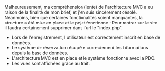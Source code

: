 Malheureusement, ma compréhension (lente) de l'architecture MVC a eu raison de la finalité de mon brief, et j'en suis sincèrement désolé. 
Néanmoins, bien que certaines fonctionalités soient manquantes, la structure a été mise en place et le pojet fonctionne :
Pour rentrer sur le site il faudra certainement supprimer dans l'url le "index.php".

- Lors de l'enregistrement, l'utilisateur est correctement inscrit en base de données.
- Le système de réservation récupère correctement les informations depuis la base de données.
- L'architecture MVC est en place et le système fonctionne avec la PDO.
- Les vues sont affichées grâce au trait.